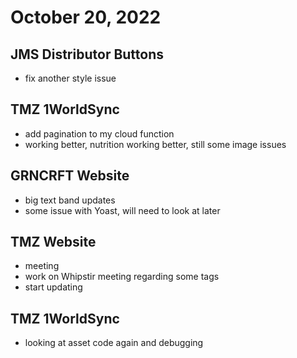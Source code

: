 # October 20, 2022

## JMS Distributor Buttons
- fix another style issue

## TMZ 1WorldSync
- add pagination to my cloud function
- working better, nutrition working better, still some image issues

## GRNCRFT Website
- big text band updates
- some issue with Yoast, will need to look at later

## TMZ Website
- meeting
- work on Whipstir meeting regarding some tags
- start updating

## TMZ 1WorldSync
- looking at asset code again and debugging